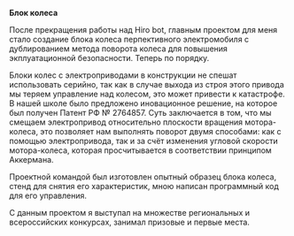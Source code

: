**Блок колеса**

После прекращения работы над Hiro bot, главным проектом для меня стало создание блока колеса перпективного электромобиля с дублированием метода поворота колеса для повышения экплуатационной безопасности. Теперь по порядку.

Блоки колес с электроприводами в конструкции не спешат использовать серийно, так как в случае выхода из строя этого привода мы теряем управление над колесом, это может привести к катастрофе. В нашей школе было предложено иновационное решение, на которое был получен Патент РФ № 2764857. Суть заключается в том, что мы смещаем электропривод относительно плоскости вращения мотора-колеса, это позволяет нам выполнять поворот двумя способами: как с помощью электропривода, так и за счёт изменения угловой скорости мотора-колеса, которая просчитывается в соответствии принципом Аккермана.

Проектной командой был изготовлен опытный образец блока колеса, стенд для снятия его характеристик, мною написан программный код для его управления.

С данным проектом я выступал на множестве региональных и всероссийских конкурсах, занимал призовые и первые места.

